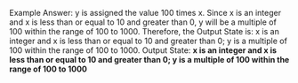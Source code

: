 Example Answer:
y is assigned the value 100 times x. Since x is an integer and x is less than or equal to 10 and greater than 0, y will be a multiple of 100 within the range of 100 to 1000. Therefore, the Output State is: x is an integer and x is less than or equal to 10 and greater than 0; y is a multiple of 100 within the range of 100 to 1000.
Output State: **x is an integer and x is less than or equal to 10 and greater than 0; y is a multiple of 100 within the range of 100 to 1000**